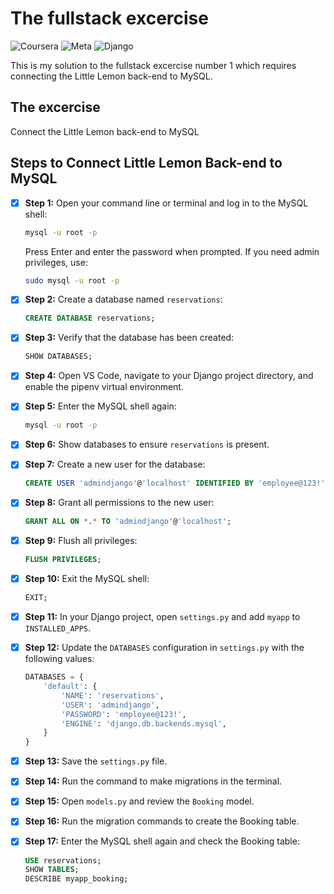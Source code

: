 # The fullstack excercise
![Coursera](https://img.shields.io/badge/Coursera-0747a6?style=flat&logo=coursera&logoColor=white)
![Meta](https://img.shields.io/badge/Meta-0668E1?style=flat&logo=meta&logoColor=white)
![Django](https://img.shields.io/badge/Django-092e20?style=flat&logo=django&logoColor=white)  

This is my solution to the fullstack excercise number 1 which requires connecting the Little Lemon back-end to MySQL.

## The excercise
Connect the Little Lemon back-end to MySQL

## Steps to Connect Little Lemon Back-end to MySQL

- [x] **Step 1:** Open your command line or terminal and log in to the MySQL shell:
  ```bash
  mysql -u root -p
  ```
  Press Enter and enter the password when prompted. If you need admin privileges, use:
  ```bash
  sudo mysql -u root -p
  ```

- [x] **Step 2:** Create a database named `reservations`:
  ```sql
  CREATE DATABASE reservations;
  ```

- [x] **Step 3:** Verify that the database has been created:
  ```sql
  SHOW DATABASES;
  ```

- [x] **Step 4:** Open VS Code, navigate to your Django project directory, and enable the pipenv virtual environment.

- [x] **Step 5:** Enter the MySQL shell again:
  ```bash
  mysql -u root -p
  ```

- [x] **Step 6:** Show databases to ensure `reservations` is present.

- [x] **Step 7:** Create a new user for the database:
  ```sql
  CREATE USER 'admindjango'@'localhost' IDENTIFIED BY 'employee@123!';
  ```

- [x] **Step 8:** Grant all permissions to the new user:
  ```sql
  GRANT ALL ON *.* TO 'admindjango'@'localhost';
  ```

- [x] **Step 9:** Flush all privileges:
  ```sql
  FLUSH PRIVILEGES;
  ```

- [x] **Step 10:** Exit the MySQL shell:
  ```sql
  EXIT;
  ```

- [x] **Step 11:** In your Django project, open `settings.py` and add `myapp` to `INSTALLED_APPS`.

- [x] **Step 12:** Update the `DATABASES` configuration in `settings.py` with the following values:
  ```python
  DATABASES = {
      'default': {
          'NAME': 'reservations',
          'USER': 'admindjango',
          'PASSWORD': 'employee@123!',
          'ENGINE': 'django.db.backends.mysql',
      }
  }
  ```

- [x] **Step 13:** Save the `settings.py` file.

- [x] **Step 14:** Run the command to make migrations in the terminal.

- [x] **Step 15:** Open `models.py` and review the `Booking` model.

- [x] **Step 16:** Run the migration commands to create the Booking table.

- [x] **Step 17:** Enter the MySQL shell again and check the Booking table:
  ```sql
  USE reservations;
  SHOW TABLES;
  DESCRIBE myapp_booking;
  ```

